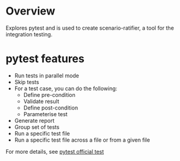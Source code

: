 # Overview

Explores pytest and is used to create scenario-ratifier, a tool for the integration testing.

# pytest features

- Run tests in parallel mode
- Skip tests
- For a test case, you can do the following:
    - Define pre-condition
    - Validate result
    - Define post-condition
    - Parameterise test
- Generate report
- Group set of tests 
- Run a specific test file
- Run a specific test file across a file or from a given file

For more details, see [pytest official test](https://docs.pytest.org/en/7.0.x/)
